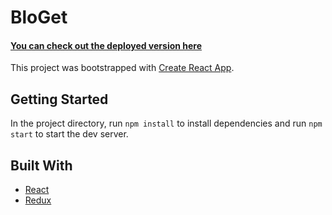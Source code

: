 # BloGet

#### [You can check out the deployed version here](https://bloget.netlify.app/)

This project was bootstrapped with [Create React App](https://github.com/facebook/create-react-app).

## Getting Started

In the project directory, run `npm install` to install dependencies and run `npm start` to start the dev server.

## Built With

- [React](https://reactjs.org/docs/getting-started.html)
- [Redux](https://react-redux.js.org/introduction/quick-start)
